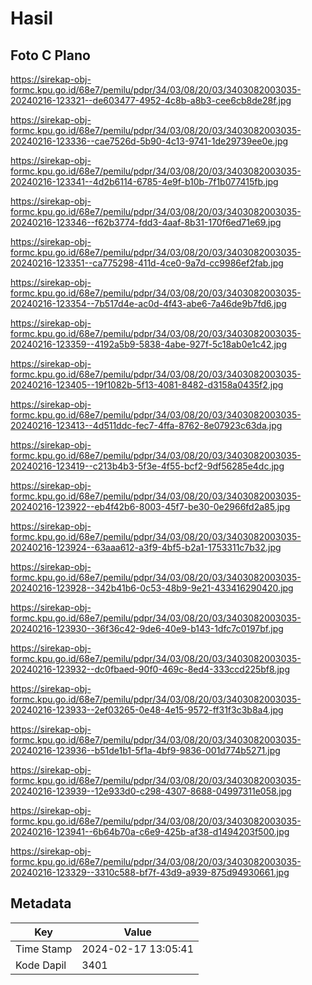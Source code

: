 # Hasil

## Foto C Plano

https://sirekap-obj-formc.kpu.go.id/68e7/pemilu/pdpr/34/03/08/20/03/3403082003035-20240216-123321--de603477-4952-4c8b-a8b3-cee6cb8de28f.jpg

https://sirekap-obj-formc.kpu.go.id/68e7/pemilu/pdpr/34/03/08/20/03/3403082003035-20240216-123336--cae7526d-5b90-4c13-9741-1de29739ee0e.jpg

https://sirekap-obj-formc.kpu.go.id/68e7/pemilu/pdpr/34/03/08/20/03/3403082003035-20240216-123341--4d2b6114-6785-4e9f-b10b-7f1b077415fb.jpg

https://sirekap-obj-formc.kpu.go.id/68e7/pemilu/pdpr/34/03/08/20/03/3403082003035-20240216-123346--f62b3774-fdd3-4aaf-8b31-170f6ed71e69.jpg

https://sirekap-obj-formc.kpu.go.id/68e7/pemilu/pdpr/34/03/08/20/03/3403082003035-20240216-123351--ca775298-411d-4ce0-9a7d-cc9986ef2fab.jpg

https://sirekap-obj-formc.kpu.go.id/68e7/pemilu/pdpr/34/03/08/20/03/3403082003035-20240216-123354--7b517d4e-ac0d-4f43-abe6-7a46de9b7fd6.jpg

https://sirekap-obj-formc.kpu.go.id/68e7/pemilu/pdpr/34/03/08/20/03/3403082003035-20240216-123359--4192a5b9-5838-4abe-927f-5c18ab0e1c42.jpg

https://sirekap-obj-formc.kpu.go.id/68e7/pemilu/pdpr/34/03/08/20/03/3403082003035-20240216-123405--19f1082b-5f13-4081-8482-d3158a0435f2.jpg

https://sirekap-obj-formc.kpu.go.id/68e7/pemilu/pdpr/34/03/08/20/03/3403082003035-20240216-123413--4d511ddc-fec7-4ffa-8762-8e07923c63da.jpg

https://sirekap-obj-formc.kpu.go.id/68e7/pemilu/pdpr/34/03/08/20/03/3403082003035-20240216-123419--c213b4b3-5f3e-4f55-bcf2-9df56285e4dc.jpg

https://sirekap-obj-formc.kpu.go.id/68e7/pemilu/pdpr/34/03/08/20/03/3403082003035-20240216-123922--eb4f42b6-8003-45f7-be30-0e2966fd2a85.jpg

https://sirekap-obj-formc.kpu.go.id/68e7/pemilu/pdpr/34/03/08/20/03/3403082003035-20240216-123924--63aaa612-a3f9-4bf5-b2a1-1753311c7b32.jpg

https://sirekap-obj-formc.kpu.go.id/68e7/pemilu/pdpr/34/03/08/20/03/3403082003035-20240216-123928--342b41b6-0c53-48b9-9e21-433416290420.jpg

https://sirekap-obj-formc.kpu.go.id/68e7/pemilu/pdpr/34/03/08/20/03/3403082003035-20240216-123930--36f36c42-9de6-40e9-b143-1dfc7c0197bf.jpg

https://sirekap-obj-formc.kpu.go.id/68e7/pemilu/pdpr/34/03/08/20/03/3403082003035-20240216-123932--dc0fbaed-90f0-469c-8ed4-333ccd225bf8.jpg

https://sirekap-obj-formc.kpu.go.id/68e7/pemilu/pdpr/34/03/08/20/03/3403082003035-20240216-123933--2ef03265-0e48-4e15-9572-ff31f3c3b8a4.jpg

https://sirekap-obj-formc.kpu.go.id/68e7/pemilu/pdpr/34/03/08/20/03/3403082003035-20240216-123936--b51de1b1-5f1a-4bf9-9836-001d774b5271.jpg

https://sirekap-obj-formc.kpu.go.id/68e7/pemilu/pdpr/34/03/08/20/03/3403082003035-20240216-123939--12e933d0-c298-4307-8688-04997311e058.jpg

https://sirekap-obj-formc.kpu.go.id/68e7/pemilu/pdpr/34/03/08/20/03/3403082003035-20240216-123941--6b64b70a-c6e9-425b-af38-d1494203f500.jpg

https://sirekap-obj-formc.kpu.go.id/68e7/pemilu/pdpr/34/03/08/20/03/3403082003035-20240216-123329--3310c588-bf7f-43d9-a939-875d94930661.jpg


## Metadata

| Key        | Value               |
| ---------- | ------------------- |
| Time Stamp | 2024-02-17 13:05:41 |
| Kode Dapil | 3401                |



